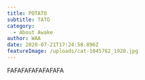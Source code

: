 ```yaml
---
title: POTATO
subtitle: TATO
category:
  - About Awake
author: WAA
date: 2020-07-21T17:24:58.896Z
featureImage: /uploads/cat-1045782_1920.jpg
---
```

FAFAFAFAFAFAFAFA